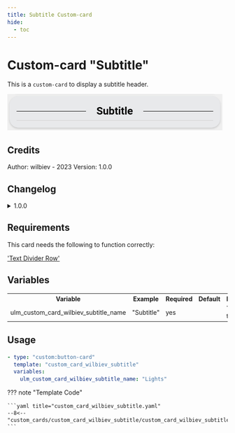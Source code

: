 ```yaml
---
title: Subtitle Custom-card
hide:
  - toc
---
```


<!-- markdownlint-disable MD046 -->

# Custom-card "Subtitle"

This is a `custom-card` to display a subtitle header.

![Screenshot](../../docs/assets/img/custom_card_wilbiev_subtitle.png)

## Credits

Author: wilbiev - 2023
Version: 1.0.0

## Changelog

<details>
<summary>1.0.0</summary>
Initial release.
</details>

## Requirements

This card needs the following to function correctly:

['Text Divider Row'](https://github.com/iantrich/text-divider-row)

## Variables

<table>
<tr>
<th>Variable</th>
<th>Example</th>
<th>Required</th>
<th>Default</th>
<th>Explanation</th>
</tr>
<tr>
<td>ulm_custom_card_wilbiev_subtitle_name</td>
<td>"Subtitle"</td>
<td>yes</td>
<td></td>
<td>The name to display</td>
</tr>
</table>

## Usage

```yaml
- type: "custom:button-card"
  template: "custom_card_wilbiev_subtitle"
  variables:
    ulm_custom_card_wilbiev_subtitle_name: "Lights"
```

??? note "Template Code"

    ```yaml title="custom_card_wilbiev_subtitle.yaml"
    --8<-- "custom_cards/custom_card_wilbiev_subtitle/custom_card_wilbiev_subtitle.yaml"
    ```
